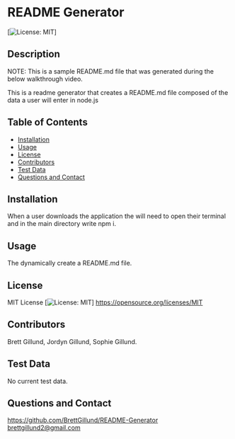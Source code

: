 # README Generator
    

  [![License: MIT](https://img.shields.io/badge/License-MIT-yellow.svg)]


## Description

  NOTE: This is a sample README.md file that was generated during the below walkthrough video. 
  
  This is a readme generator that creates a README.md file composed of the data a user will enter in node.js


## Table of Contents
  
- [Installation](##Installation)
- [Usage](##Usage)
- [License](##License)
- [Contributors](##Contributors)
- [Test Data](##Test-Data)
- [Questions and Contact](##Questions-and-Contact)


 
## Installation
  
  When a user downloads the application the will need to open their terminal and in the main directory write npm i.


## Usage
  
  The dynamically create a README.md file.

  
## License
  
  MIT License
  [![License: MIT](https://img.shields.io/badge/License-MIT-yellow.svg)]
  https://opensource.org/licenses/MIT

       

## Contributors
  
  Brett Gillund, Jordyn Gillund, Sophie Gillund.

  
## Test Data
  
  No current test data.

  
## Questions and Contact
  
  https://github.com/BrettGillund/README-Generator        
  brettgillund2@gmail.com